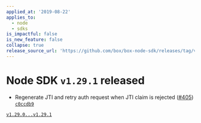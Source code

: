 ```yaml
---
applied_at: '2019-08-22'
applies_to:
  - node
  - sdks
is_impactful: false
is_new_feature: false
collapse: true
release_source_url: 'https://github.com/box/box-node-sdk/releases/tag/v1.29.1'
---
```


# Node SDK `v1.29.1` released

- Regenerate JTI and retry auth request when JTI claim is rejected ([#405](https://github.com/box/box-node-sdk/pull/405))  [`c0ccdb9`](https://github.com/box/box-node-sdk/commit/c0ccdb9)

[`v1.29.0...v1.29.1`](https://github.com/box/box-node-sdk/compare/`v1.29.0...v1.29.1`)